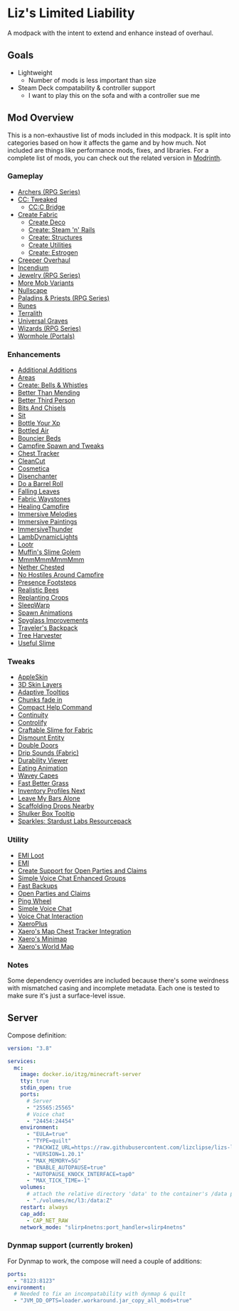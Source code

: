 # Liz's Limited Liability

A modpack with the intent to extend and enhance instead of overhaul.

## Goals

- Lightweight
  - Number of mods is less important than size
- Steam Deck compatability & controller support
  - I want to play this on the sofa and with a controller sue me

## Mod Overview

This is a non-exhaustive list of mods included in this modpack.
It is split into categories based on how it affects the game and by how much.
Not included are things like performance mods, fixes, and libraries.
For a complete list of mods, you can check out the related version in
[Modrinth](https://modrinth.com/modpack/lizs-limited-liability/versions).

### Gameplay

- [Archers (RPG Series)](https://modrinth.com/mod/QgooUXAJ)
- [CC: Tweaked](https://modrinth.com/mod/gu7yAYhd)
  - [CC:C Bridge](https://modrinth.com/mod/fXt291FO)
- [Create Fabric](https://modrinth.com/mod/Xbc0uyRg)
  - [Create Deco](https://modrinth.com/mod/sMvUb4Rb)
  - [Create: Steam 'n' Rails](https://modrinth.com/mod/ZzjhlDgM)
  - [Create: Structures](https://modrinth.com/mod/IAnP4np7)
  - [Create Utilities](https://modrinth.com/mod/PRHeWeBs)
  - [Create: Estrogen](https://modrinth.com/mod/HhIJW8n1)
- [Creeper Overhaul](https://modrinth.com/mod/MI1LWe93)
- [Incendium](https://modrinth.com/mod/ZVzW5oNS)
- [Jewelry (RPG Series)](https://modrinth.com/mod/sNJAIjUm)
- [More Mob Variants](https://modrinth.com/mod/JiEhJ3WG)
- [Nullscape](https://modrinth.com/mod/LPjGiSO4)
- [Paladins & Priests (RPG Series)](https://modrinth.com/mod/FxXkHaLe)
- [Runes](https://modrinth.com/mod/lP9Yrr1E)
- [Terralith](https://modrinth.com/mod/8oi3bsk5)
- [Universal Graves](https://modrinth.com/mod/yn9u3ypm)
- [Wizards (RPG Series)](https://modrinth.com/mod/NkGaQMDA)
- [Wormhole (Portals)](https://modrinth.com/mod/6nHZTTjQ)

### Enhancements

- [Additional Additions](https://modrinth.com/mod/R4TvILfj)
- [Areas](https://modrinth.com/mod/NWvsqJ2Z)
- [Create: Bells & Whistles](https://modrinth.com/mod/gJ5afkVv)
- [Better Than Mending](https://modrinth.com/mod/Lvv4SHrK)
- [Better Third Person](https://modrinth.com/mod/G1s2WpNo)
- [Bits And Chisels](https://modrinth.com/mod/q8MC5tW2)
- [Sit](https://modrinth.com/mod/VKXzIykF)
- [Bottle Your Xp](https://modrinth.com/mod/bG2afBot)
- [Bottled Air](https://modrinth.com/mod/hvrrNux3)
- [Bouncier Beds](https://modrinth.com/mod/DqIJgy14)
- [Campfire Spawn and Tweaks](https://modrinth.com/mod/wcTF0Tg1)
- [Chest Tracker](https://modrinth.com/mod/ni4SrKmq)
- [CleanCut](https://modrinth.com/mod/CCNUnbXG)
- [Cosmetica](https://modrinth.com/mod/s9hF9QGp)
- [Disenchanter](https://modrinth.com/mod/OQ8To4FT)
- [Do a Barrel Roll](https://modrinth.com/mod/6FtRfnLg)
- [Falling Leaves](https://modrinth.com/mod/WhbRG4iK)
- [Fabric Waystones](https://modrinth.com/mod/sTZr7NVo)
- [Healing Campfire](https://modrinth.com/mod/kOuPUitF)
- [Immersive Melodies](https://modrinth.com/mod/TaSmHw8V)
- [Immersive Paintings](https://modrinth.com/mod/6txNkua3)
- [ImmersiveThunder](https://modrinth.com/mod/uKjKoMsj)
- [LambDynamicLights](https://modrinth.com/mod/yBW8D80W)
- [Lootr](https://modrinth.com/mod/EltpO5cN)
- [Muffin's Slime Golem](https://modrinth.com/mod/hI3Tmydh)
- [MmmMmmMmmMmm](https://modrinth.com/mod/Adega8YN)
- [Nether Chested](https://modrinth.com/mod/bHJp2GRg)
- [No Hostiles Around Campfire](https://modrinth.com/mod/EJqeyaVz)
- [Presence Footsteps](https://modrinth.com/mod/rcTfTZr3)
- [Realistic Bees](https://modrinth.com/mod/tG6HkcWx)
- [Replanting Crops](https://modrinth.com/mod/EXzIPtJo)
- [SleepWarp](https://modrinth.com/mod/OPvzuqtZ)
- [Spawn Animations](https://modrinth.com/mod/zrzYrlm0)
- [Spyglass Improvements](https://modrinth.com/mod/Z6ykjRlM)
- [Traveler's Backpack](https://modrinth.com/mod/rlloIFEV)
- [Tree Harvester](https://modrinth.com/mod/abooMhox)
- [Useful Slime](https://modrinth.com/mod/CzM6C1W0)

### Tweaks

- [AppleSkin](https://modrinth.com/mod/EsAfCjCV)
- [3D Skin Layers](https://modrinth.com/mod/zV5r3pPn)
- [Adaptive Tooltips](https://modrinth.com/mod/wFv8yCxM)
- [Chunks fade in](https://modrinth.com/mod/JaNmzvA8)
- [Compact Help Command](https://modrinth.com/mod/XdiGl7ZL)
- [Continuity](https://modrinth.com/mod/1IjD5062)
- [Controlify](https://modrinth.com/mod/DOUdJVEm)
- [Craftable Slime for Fabric](https://modrinth.com/mod/bCPTPnsM)
- [Dismount Entity](https://modrinth.com/mod/H7N61Wcl)
- [Double Doors](https://modrinth.com/mod/JrvR9OHr)
- [Drip Sounds (Fabric)](https://modrinth.com/mod/T8MMXTpr)
- [Durability Viewer](https://modrinth.com/mod/LTM1f0yY)
- [Eating Animation](https://modrinth.com/mod/rUgZvGzi)
- [Wavey Capes](https://modrinth.com/mod/kYuIpRLv)
- [Fast Better Grass](https://modrinth.com/mod/dspVZXKP)
- [Inventory Profiles Next](https://modrinth.com/mod/O7RBXm3n)
- [Leave My Bars Alone](https://modrinth.com/mod/gK9mebQg)
- [Scaffolding Drops Nearby](https://modrinth.com/mod/uO522mgw)
- [Shulker Box Tooltip](https://modrinth.com/mod/2M01OLQq)
- [Sparkles: Stardust Labs Resourcepack](https://modrinth.com/mod/HfNmMQ9E)

### Utility

- [EMI Loot](https://modrinth.com/mod/qbbO7Jns)
- [EMI](https://modrinth.com/mod/fRiHVvU7)
- [Create Support for Open Parties and Claims](https://modrinth.com/mod/T4Cv5iZq)
- [Simple Voice Chat Enhanced Groups](https://modrinth.com/mod/1LE7mid6)
- [Fast Backups](https://modrinth.com/mod/ZHKrK8Rp)
- [Open Parties and Claims](https://modrinth.com/mod/gF3BGWvG)
- [Ping Wheel](https://modrinth.com/mod/QQXAdCzh)
- [Simple Voice Chat](https://modrinth.com/mod/9eGKb6K1)
- [Voice Chat Interaction](https://modrinth.com/mod/qsSP2ZZ0)
- [XaeroPlus](https://modrinth.com/mod/EnPUzSTg)
- [Xaero's Map Chest Tracker Integration](https://modrinth.com/mod/XhOTBzVR)
- [Xaero's Minimap](https://modrinth.com/mod/1bokaNcj)
- [Xaero's World Map](https://modrinth.com/mod/NcUtCpym)

### Notes

Some dependency overrides are included because there's some weirdness with mismatched casing
and incomplete metadata.
Each one is tested to make sure it's just a surface-level issue.

## Server

Compose definition:

```yml
version: "3.8"

services:
  mc:
    image: docker.io/itzg/minecraft-server
    tty: true
    stdin_open: true
    ports:
      # Server
      - "25565:25565"
      # Voice chat
      - "24454:24454"
    environment:
      - "EULA=true"
      - "TYPE=quilt"
      - "PACKWIZ_URL=https://raw.githubusercontent.com/lizclipse/lizs-limited-liability/v0.1.0/pack.toml"
      - "VERSION=1.20.1"
      - "MAX_MEMORY=5G"
      - "ENABLE_AUTOPAUSE=true"
      - "AUTOPAUSE_KNOCK_INTERFACE=tap0"
      - "MAX_TICK_TIME=-1"
    volumes:
      # attach the relative directory 'data' to the container's /data path
      - "./volumes/mc/l3:/data:Z"
    restart: always
    cap_add:
      - CAP_NET_RAW
    network_mode: "slirp4netns:port_handler=slirp4netns"
```

### Dynmap support (currently broken)

For Dynmap to work, the compose will need a couple of additions:

```yml
ports:
  - "8123:8123"
environment:
  # Needed to fix an incompatability with dynmap & quilt
  - "JVM_DD_OPTS=loader.workaround.jar_copy_all_mods=true"
```
